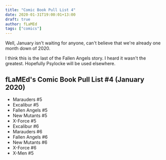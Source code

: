 ```yaml
---
title: "Comic Book Pull List 4"
date: 2020-01-31T19:00:01+13:00
draft: true
author: fLaMEd
tags: ["comics"]
---
```


Well, January isn't waiting for anyone, can't believe that we're already one month down of 2020.

I think this is the last of the Fallen Angels story. I heard it wasn't the greatest. Hopefully Psylocke will be used elsewhere.

## fLaMEd's Comic Book Pull List #4 (January 2020)
- Marauders #5
- Excalibur #5
- Fallen Angels #5
- New Mutants #5
- X-Force #5
- Excalibur #6
- Marauders #6
- Fallen Angels #6
- New Mutants #6
- X-Force #6
- X-Men #5